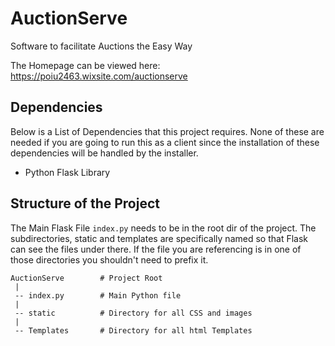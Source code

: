 # AuctionServe
Software to facilitate Auctions the Easy Way

The Homepage can be viewed here: https://poiu2463.wixsite.com/auctionserve

## Dependencies
Below is a List of Dependencies that this project requires. None of these are needed if you are going to run this as a client since the installation of these dependencies will be handled by the installer.

 * Python Flask Library

## Structure of the Project
The Main Flask File `index.py` needs to be in the root dir of the project.
The subdirectories, static and templates are specifically named so that Flask can see the files under there.
If the file you are referencing is in one of those directories you shouldn't need to prefix it.
```commandline
AuctionServe        # Project Root
 |
 -- index.py        # Main Python file
 |
 -- static          # Directory for all CSS and images
 |
 -- Templates       # Directory for all html Templates
```